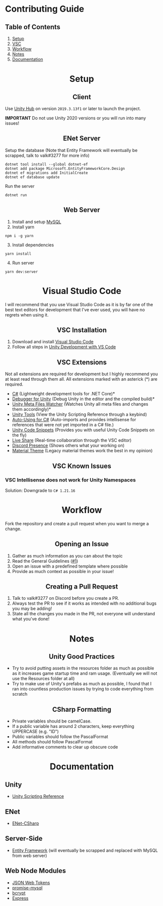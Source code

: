 <h1>Contributing Guide</h1>

<h2>Table of Contents</h2>

1. [Setup](#setup)
2. [VSC](#visual-studio-code)
3. [Workflow](#workflow)
4. [Notes](#notes)
5. [Documentation](#documentation)

<h1 align="center">Setup</h1>
<h2 align="center">Client</h2>

Use [Unity Hub](https://unity3d.com/get-unity/download) on version `2019.3.13f1` or later to launch the project.

**IMPORTANT** Do not use Unity 2020 versions or you will run into many issues!

<h2 align="center">ENet Server</h2>

Setup the database (Note that Entity Framework will eventually be scrapped, talk to valk#3277 for more info)
```
dotnet tool install --global dotnet-ef
dotnet add package Microsoft.EntityFrameworkCore.Design
dotnet ef migrations add InitialCreate
dotnet ef database update
```
Run the server
```
dotnet run
```

<h2 align="center">Web Server</h2>

1. Install and setup [MySQL](https://dev.mysql.com/downloads/installer/)
2. Install yarn 
```
npm i -g yarn
```
3. Install dependencies 
```
yarn install
```
4. Run server
```
yarn dev:server
```

<h1 align="center">Visual Studio Code</h1>

I will recommend that you use Visual Studio Code as it is by far one of the best text editors for development that I've ever used, you will have no regrets when using it.

<h2 align="center">VSC Installation</h2>

1. Download and install [Visual Studio Code](https://code.visualstudio.com)
2. Follow all steps in [Unity Development with VS Code](https://code.visualstudio.com/docs/other/unity)

<h2 align="center">VSC Extensions</h2>

Not all extensions are required for development but I highly recommend you at least read through them all. All extensions marked with an asterick (*) are required.
- [C#](https://marketplace.visualstudio.com/items?itemName=ms-dotnettools.csharp) (Lightweight development tools for .NET Core)*
- [Debugger for Unity](https://marketplace.visualstudio.com/items?itemName=Unity.unity-debug) (Debug Unity in the editor and the compiled build)*
- [Unity Meta Files Watcher](https://marketplace.visualstudio.com/items?itemName=PTD.vscode-unitymeta) (Watches Unity all meta files and changes them accordingly)*
- [Unity Tools](https://marketplace.visualstudio.com/items?itemName=Tobiah.unity-tools) (View the Unity Scripting Reference through a keybind)
- [Auto-Using for C#](https://marketplace.visualstudio.com/items?itemName=Fudge.auto-using) (Auto-imports and provides intellisense for references that were not yet imported in a C# file.)
- [Unity Code Snippets](https://marketplace.visualstudio.com/items?itemName=kleber-swf.unity-code-snippets) (Provides you with useful Unity Code Snippets on the fly)
- [Live Share](https://marketplace.visualstudio.com/items?itemName=MS-vsliveshare.vsliveshare) (Real-time collaboration through the VSC editor)
- [Discord Presence](https://marketplace.visualstudio.com/items?itemName=icrawl.discord-vscode) (Shows others what your working on)
- [Material Theme](https://marketplace.visualstudio.com/items?itemName=Equinusocio.vsc-material-theme) (Legacy material themes work the best in my opinion)

<h2 align="center">VSC Known Issues</h2>
<h3>VSC Intellisense does not work for Unity Namespaces</h3>

Solution: Downgrade to `C# 1.21.16`

<h1 align="center">Workflow</h1>

Fork the repository and create a pull request when you want to merge a change.

<h2 align="center">Opening an Issue</h2>

1. Gather as much information as you can about the topic
2. Read the General Guidelines ([#1](https://github.com/valkyrienyanko/ENet-Model/issues/1))
3. Open an issue with a predefined template where possible
4. Provide as much context as possible in your issue!

<h2 align="center">Creating a Pull Request</h2>

1. Talk to valk#3277 on Discord before you create a PR.
2. Always test the PR to see if it works as intended with no additional bugs you may be adding!
3. State all the changes you made in the PR, not everyone will understand what you've done!

<h1 align="center">Notes</h1>
<h2 align="center">Unity Good Practices</h2>

- Try to avoid putting assets in the resources folder as much as possible as it increases game startup time and ram usage. (Eventually we will not use the Resources folder at all)
- Try to make use of Unity's prefabs as much as possible, I found that I ran into countless production issues by trying to code everything from scratch

<h2 align="center">CSharp Formatting</h2>

- Private variables should be camelCase.
- If a public variable has around 2 characters, keep everything UPPERCASE (e.g. "ID")
- Public variables should follow the PascalFormat
- All methods should follow PascalFormat
- Add informative comments to clear up obscure code

<h1 align="center">Documentation</h1>
<h2>Unity</h2>

- [Unity Scripting Reference](https://docs.unity3d.com/ScriptReference/)

<h2>ENet</h2>

- [ENet-CSharp](https://github.com/nxrighthere/ENet-CSharp)

<h2>Server-Side</h2>

- [Entity Framework](https://docs.microsoft.com/en-us/ef/) (will eventually be scrapped and replaced with MySQL from web server)

<h2>Web Node Modules</h2>

- [JSON Web Tokens](https://jwt.io)
- [promise-mysql](https://www.npmjs.com/package/promise-mysql)
- [bcrypt](https://www.npmjs.com/package/bcrypt)
- [Express](https://www.npmjs.com/package/express)
